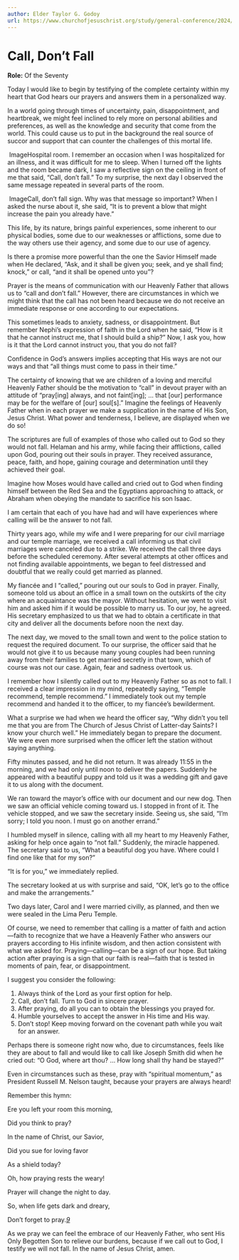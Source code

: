 ```yaml
---
author: Elder Taylor G. Godoy
url: https://www.churchofjesuschrist.org/study/general-conference/2024/04/52godoy?lang=eng
---
```


# Call, Don’t Fall

**Role:** Of the Seventy

<a name="p1"></a>Today I would like to begin by testifying of the complete certainty within my heart that God hears our prayers and answers them in a personalized way.

<a name="p2"></a>In a world going through times of uncertainty, pain, disappointment, and heartbreak, we might feel inclined to rely more on personal abilities and preferences, as well as the knowledge and security that come from the world. This could cause us to put in the background the real source of succor and support that can counter the challenges of this mortal life.

![]()  ImageHospital room.
<a name="p3"></a>I remember an occasion when I was hospitalized for an illness, and it was difficult for me to sleep. When I turned off the lights and the room became dark, I saw a reflective sign on the ceiling in front of me that said, “Call, don’t fall.” To my surprise, the next day I observed the same message repeated in several parts of the room.

![]()  ImageCall, don’t fall sign.
<a name="p4"></a>Why was that message so important? When I asked the nurse about it, she said, “It is to prevent a blow that might increase the pain you already have.”

<a name="p5"></a>This life, by its nature, brings painful experiences, some inherent to our physical bodies, some due to our weaknesses or afflictions, some due to the way others use their agency, and some due to our use of agency.

<a name="p6"></a>Is there a promise more powerful than the one the Savior Himself made when He declared, “Ask, and it shall be given you; seek, and ye shall find; knock,” or call, “and it shall be opened unto you”?

<a name="p7"></a>Prayer is the means of communication with our Heavenly Father that allows us to “call and don’t fall.” However, there are circumstances in which we might think that the call has not been heard because we do not receive an immediate response or one according to our expectations.

<a name="p41"></a>This sometimes leads to anxiety, sadness, or disappointment. But remember Nephi’s expression of faith in the Lord when he said, “How is it that he cannot instruct me, that I should build a ship?” Now, I ask you, how is it that the Lord cannot instruct you, that you do not fall?

<a name="p8"></a>Confidence in God’s answers implies accepting that His ways are not our ways and that “all things must come to pass in their time.”

<a name="p9"></a>The certainty of knowing that we are children of a loving and merciful Heavenly Father should be the motivation to “call” in devout prayer with an attitude of “pray\[ing] always, and not faint\[ing]; … that \[our] performance may be for the welfare of \[our] soul\[s].” Imagine the feelings of Heavenly Father when in each prayer we make a supplication in the name of His Son, Jesus Christ. What power and tenderness, I believe, are displayed when we do so!

<a name="p10"></a>The scriptures are full of examples of those who called out to God so they would not fall. Helaman and his army, while facing their afflictions, called upon God, pouring out their souls in prayer. They received assurance, peace, faith, and hope, gaining courage and determination until they achieved their goal.

<a name="p11"></a>Imagine how Moses would have called and cried out to God when finding himself between the Red Sea and the Egyptians approaching to attack, or Abraham when obeying the mandate to sacrifice his son Isaac.

<a name="p12"></a>I am certain that each of you have had and will have experiences where calling will be the answer to not fall.

<a name="p13"></a>Thirty years ago, while my wife and I were preparing for our civil marriage and our temple marriage, we received a call informing us that civil marriages were canceled due to a strike. We received the call three days before the scheduled ceremony. After several attempts at other offices and not finding available appointments, we began to feel distressed and doubtful that we really could get married as planned.

<a name="p14"></a>My fiancée and I “called,” pouring out our souls to God in prayer. Finally, someone told us about an office in a small town on the outskirts of the city where an acquaintance was the mayor. Without hesitation, we went to visit him and asked him if it would be possible to marry us. To our joy, he agreed. His secretary emphasized to us that we had to obtain a certificate in that city and deliver all the documents before noon the next day.

<a name="p15"></a>The next day, we moved to the small town and went to the police station to request the required document. To our surprise, the officer said that he would not give it to us because many young couples had been running away from their families to get married secretly in that town, which of course was not our case. Again, fear and sadness overtook us.

<a name="p16"></a>I remember how I silently called out to my Heavenly Father so as not to fall. I received a clear impression in my mind, repeatedly saying, “Temple recommend, temple recommend.” I immediately took out my temple recommend and handed it to the officer, to my fiancée’s bewilderment.

<a name="p42"></a>What a surprise we had when we heard the officer say, “Why didn’t you tell me that you are from The Church of Jesus Christ of Latter\-day Saints? I know your church well.” He immediately began to prepare the document. We were even more surprised when the officer left the station without saying anything.

<a name="p43"></a>Fifty minutes passed, and he did not return. It was already 11:55 in the morning, and we had only until noon to deliver the papers. Suddenly he appeared with a beautiful puppy and told us it was a wedding gift and gave it to us along with the document.

<a name="p17"></a>We ran toward the mayor’s office with our document and our new dog. Then we saw an official vehicle coming toward us. I stopped in front of it. The vehicle stopped, and we saw the secretary inside. Seeing us, she said, “I’m sorry; I told you noon. I must go on another errand.”

<a name="p44"></a>I humbled myself in silence, calling with all my heart to my Heavenly Father, asking for help once again to “not fall.” Suddenly, the miracle happened. The secretary said to us, “What a beautiful dog you have. Where could I find one like that for my son?”

<a name="p18"></a>“It is for you,” we immediately replied.

<a name="p19"></a>The secretary looked at us with surprise and said, “OK, let’s go to the office and make the arrangements.”

<a name="p20"></a>Two days later, Carol and I were married civilly, as planned, and then we were sealed in the Lima Peru Temple.

<a name="p21"></a>Of course, we need to remember that calling is a matter of faith and action—faith to recognize that we have a Heavenly Father who answers our prayers according to His infinite wisdom, and then action consistent with what we asked for. Praying—calling—can be a sign of our hope. But taking action after praying is a sign that our faith is real—faith that is tested in moments of pain, fear, or disappointment.

<a name="p22"></a>I suggest you consider the following:

1. <a name="p23"></a>Always think of the Lord as your first option for help.
2. <a name="p24"></a>Call, don’t fall. Turn to God in sincere prayer.
3. <a name="p25"></a>After praying, do all you can to obtain the blessings you prayed for.
4. <a name="p26"></a>Humble yourselves to accept the answer in His time and His way.
5. <a name="p27"></a>Don’t stop! Keep moving forward on the covenant path while you wait for an answer.

<a name="p28"></a>Perhaps there is someone right now who, due to circumstances, feels like they are about to fall and would like to call like Joseph Smith did when he cried out: “O God, where art thou? … How long shall thy hand be stayed?”

<a name="p29"></a>Even in circumstances such as these, pray with “spiritual momentum,” as President Russell M. Nelson taught, because your prayers are always heard!

<a name="p30"></a>Remember this hymn:

<a name="p31"></a>Ere you left your room this morning,

<a name="p32"></a>Did you think to pray?

<a name="p33"></a>In the name of Christ, our Savior,

<a name="p34"></a>Did you sue for loving favor

<a name="p35"></a>As a shield today?

<a name="p36"></a>Oh, how praying rests the weary!

<a name="p37"></a>Prayer will change the night to day.

<a name="p38"></a>So, when life gets dark and dreary,

<a name="p39"></a>Don’t forget to pray.[*9*](https://www.churchofjesuschrist.org/study/general-conference/2024/04/52godoy?lang=eng#note9)

<a name="p40"></a>As we pray we can feel the embrace of our Heavenly Father, who sent His Only Begotten Son to relieve our burdens, because if we call out to God, I testify we will not fall. In the name of Jesus Christ, amen.
